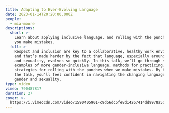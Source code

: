 ```yaml
---
title: Adapting to Ever-Evolving Language
date: 2023-01-14T20:20:00.000Z
people:
  - mia-moore
descriptions:
  short: >-
    Learn about applying inclusive language, and rolling with the punches when
    you make mistakes.
  full: >-
    Respect and inclusion are key to a collaborative, healthy work environment,
    and that’s made harder by the fact that language, especially around gender
    and sexuality, evolves so quickly. In this talk, we’ll go through some
    examples of more gender-inclusive language, methods for practicing, and
    strategies for rolling with the punches when we make mistakes. By the end of
    the talk, you’ll feel confident in navigating the changing language around
    gender and sexuality.
type: video
vimeo: 790487817
duration: 27
cover: >-
  https://i.vimeocdn.com/video/1590405901-c9d56dc5fe8d14267414dd9978a558dcafaa3ace05a8c56f4d17def12d977f1c-d
---
```



